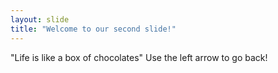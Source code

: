 ```yaml
---
layout: slide
title: "Welcome to our second slide!"
---
```

"Life is like a box of chocolates"
Use the left arrow to go back!
